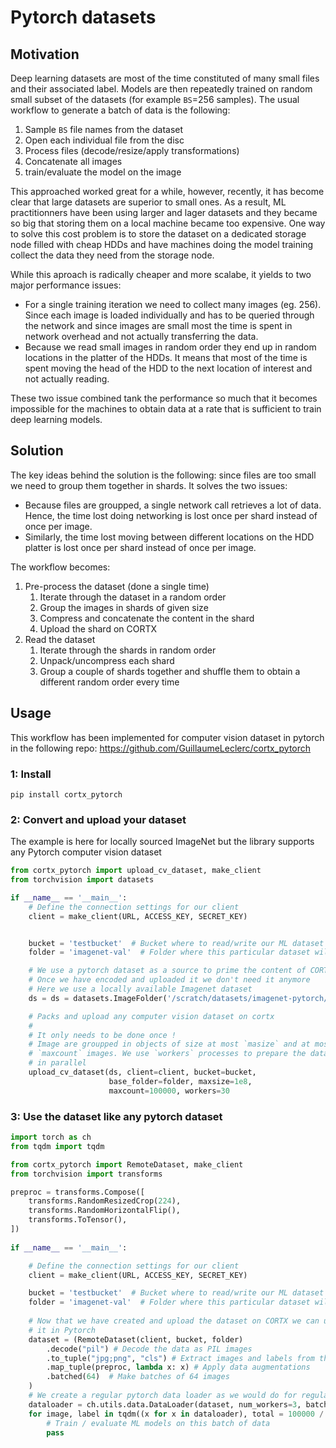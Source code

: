 # Pytorch datasets

## Motivation

Deep learning datasets are most of the time constituted of many small files and their associated label. Models are then repeatedly trained on random small subset of the datasets (for example `BS`=256 samples). The usual workflow to generate a batch of data is the following:

1. Sample `BS` file names from the dataset
2. Open each individual file from the disc
3. Process files (decode/resize/apply transformations)
4. Concatenate all images
5. train/evaluate the model on the image

This approached worked great for a while, however, recently, it has become clear that large datasets are superior to small ones. As a result, ML practitionners have been using larger and lager datasets and they became so big that storing them on a local machine became too expensive. One way to solve this cost problem is to store the dataset on a dedicated storage node filled with cheap HDDs and have machines doing the model training collect the data they need from the storage node.

While this aproach is radically cheaper and more scalabe, it yields to two major performance issues:

- For a single training iteration we need to collect many images (eg. 256). Since each image is loaded individually and has to be queried through the network and since images are small most the time is spent in network overhead and not actually transferring the data.
- Because we read small images in random order they end up in random locations in the platter of the HDDs. It means that most of the time is spent moving the head of the HDD to the next location of interest and not actually reading.

These two issue combined tank the performance so much that it becomes impossible for the machines to obtain data at a rate that is sufficient to train deep learning models.

## Solution

The key ideas behind the solution is the following: since files are too small we need to group them together in shards. It solves the two issues:

- Because files are groupped, a single network call retrieves a lot of data. Hence, the time lost doing networking is lost once per shard instead of once per image.
- Similarly, the time lost moving between different locations on the HDD platter is lost once per shard instead of once per image.

The workflow becomes:

1. Pre-process the dataset (done a single time)
    1. Iterate through the dataset in a random order
    2. Group the images in shards of given size
    3. Compress and concatenate the content in the shard
    4. Upload the shard on CORTX
2. Read the dataset
    1. Iterate through the shards in random order
    2. Unpack/uncompress each shard
    3. Group a couple of shards together and shuffle them to obtain a different random order every time

## Usage

This workflow has been implemented for computer vision dataset in pytorch in the following repo: https://github.com/GuillaumeLeclerc/cortx_pytorch


### 1: Install

```
pip install cortx_pytorch
```

### 2: Convert and upload your dataset

The example is here for locally sourced ImageNet but the library supports any Pytorch computer vision dataset

```python
from cortx_pytorch import upload_cv_dataset, make_client
from torchvision import datasets

if __name__ == '__main__':
    # Define the connection settings for our client
    client = make_client(URL, ACCESS_KEY, SECRET_KEY)


    bucket = 'testbucket'  # Bucket where to read/write our ML dataset
    folder = 'imagenet-val'  # Folder where this particular dataset will be

    # We use a pytorch dataset as a source to prime the content of CORTX
    # Once we have encoded and uploaded it we don't need it anymore
    # Here we use a locally available Imagenet dataset
    ds = ds = datasets.ImageFolder('/scratch/datasets/imagenet-pytorch/val')

    # Packs and upload any computer vision dataset on cortx
    #
    # It only needs to be done once !
    # Image are groupped in objects of size at most `masize` and at most
    # `maxcount` images. We use `workers` processes to prepare the data
    # in parallel
    upload_cv_dataset(ds, client=client, bucket=bucket,
                      base_folder=folder, maxsize=1e8,
                      maxcount=100000, workers=30
```

### 3: Use the dataset like any pytorch dataset

```python
import torch as ch
from tqdm import tqdm

from cortx_pytorch import RemoteDataset, make_client
from torchvision import transforms

preproc = transforms.Compose([
    transforms.RandomResizedCrop(224),
    transforms.RandomHorizontalFlip(),
    transforms.ToTensor(),
])
        
if __name__ == '__main__':

    # Define the connection settings for our client
    client = make_client(URL, ACCESS_KEY, SECRET_KEY)

    bucket = 'testbucket'  # Bucket where to read/write our ML dataset
    folder = 'imagenet-val'  # Folder where this particular dataset will be
    
    # Now that we have created and upload the dataset on CORTX we can use
    # it in Pytorch
    dataset = (RemoteDataset(client, bucket, folder)
        .decode("pil") # Decode the data as PIL images
        .to_tuple("jpg;png", "cls") # Extract images and labels from the dataset
        .map_tuple(preproc, lambda x: x) # Apply data augmentations
        .batched(64)  # Make batches of 64 images
    )
    # We create a regular pytorch data loader as we would do for regular data sets
    dataloader = ch.utils.data.DataLoader(dataset, num_workers=3, batch_size=None)
    for image, label in tqdm((x for x in dataloader), total = 100000 / 60):
        # Train / evaluate ML models on this batch of data
        pass

```
